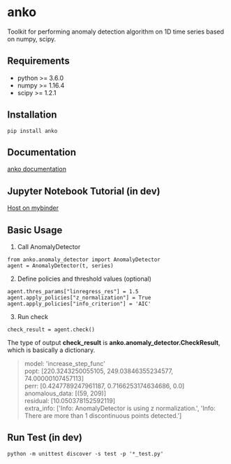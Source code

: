 # anko
Toolkit for performing anomaly detection algorithm on 1D time series based on numpy, scipy.

## Requirements
* python >= 3.6.0
* numpy >= 1.16.4
* scipy >= 1.2.1

## Installation
```
pip install anko
```

## Documentation
[anko documentation](https://tanlin2013.github.io/anko/html/index.html)

## Jupyter Notebook Tutorial (in dev)
[Host on mybinder](https://mybinder.org/v2/gh/tanlin2013/anko/master?filepath=anko_tutorial.ipynb)

## Basic Usage
1. Call AnomalyDetector
```
from anko.anomaly_detector import AnomalyDetector  
agent = AnomalyDetector(t, series)
```

2. Define policies and threshold values (optional)
```
agent.thres_params["linregress_res"] = 1.5  
agent.apply_policies["z_normalization"] = True  
agent.apply_policies["info_criterion"] = 'AIC'
```

3. Run check
```
check_result = agent.check()
```

The type of output **check_result** is **anko.anomaly_detector.CheckResult**, which is basically a dictionary.
> model: 'increase_step_func'  
> popt: [220.3243250055105, 249.03846355234577, 74.00000107457113]  
> perr: [0.4247789247961187, 0.7166253174634686, 0.0]  
> anomalous_data: [(59, 209)]  
> residual: [10.050378152592119]  
> extra_info: ['Info: AnomalyDetector is using z normalization.', 'Info: There are more than 1 discontinuous points detected.']        

## Run Test (in dev)
```
python -m unittest discover -s test -p '*_test.py'
```
